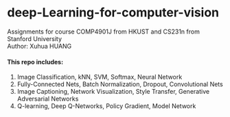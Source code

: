 # deep-Learning-for-computer-vision
Assignments for course COMP4901J from HKUST and CS231n from Stanford University<br />
Author: Xuhua HUANG

#### This repo includes: #### 
1. Image Classification, kNN, SVM, Softmax, Neural Network
2. Fully-Connected Nets, Batch Normalization, Dropout, Convolutional Nets
3. Image Captioning, Network Visualization, Style Transfer, Generative Adversarial Networks
4. Q-learning, Deep Q-Networks, Policy Gradient, Model Network

